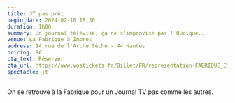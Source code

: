 ```yaml
---
title: JT pas prêt
begin_date: 2024-02-10 18:30
duration: 1h00
summary: Un journal télévisé, ça ne s'improvise pas ! Quoique...
venue: La Fabrique à Impros
address: 14 rue de l'Arche Sèche - 44 Nantes
pricing: 9€
cta_text: Réserver
cta_url: https://www.vostickets.fr/Billet/FR/representation-FABRIQUE_IMPROS-25433-0.wb?REFID=0L43AAAAAAByAQ
spectacle: jt
---
```


On se retrouve à la Fabrique pour un Journal TV pas comme les autres.
